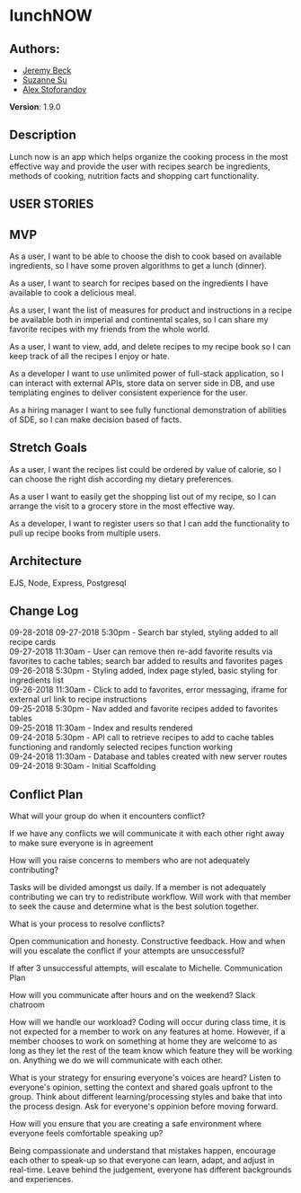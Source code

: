 # lunchNOW

## Authors: 
* [Jeremy Beck](https://github.com/mtncrawler/)
* [Suzanne Su](https://github.com/tiramisuzie/)
* [Alex Stoforandov](https://github.com/al1s/)

**Version**: 1.9.0

## Description
Lunch now is an app which helps organize the cooking process in the most effective way and provide the user with recipes search be ingredients, methods of cooking, nutrition facts and shopping cart functionality.

## USER STORIES
## MVP
As a user, I want to be able to choose the dish to cook based on available ingredients, so I have some proven algorithms to get a lunch (dinner).  
  
As a user, I want to search for recipes based on the ingredients I have available to cook a delicious meal. 

As a user, I want the list of measures for product and instructions in a recipe be available both in imperial and continental scales, so I can share my favorite recipes with my friends from the whole world.  

As a user, I want to view, add, and delete recipes to my recipe book so I can keep track of all the recipes I enjoy or hate.  

As a developer I want to use unlimited power of full-stack application, so I can interact with external APIs, store data on server side in DB, and use templating engines to deliver consistent experience for the user.  

As a hiring manager I want to see fully functional demonstration of abilities of SDE, so I can make decision based of facts. 

## Stretch Goals
As a user, I want the recipes list could be ordered by value of calorie, so I can choose the right dish according my dietary preferences.  

As a user I want to easily get the shopping list out of my recipe, so I can arrange the visit to a grocery store in the most effective way.  

As a developer, I want to register users so that I can add the functionality to pull up recipe books from multiple users.  


## Architecture
EJS, Node, Express, Postgresql

## Change Log

09-28-2018 
09-27-2018 5:30pm - Search bar styled, styling added to all recipe cards  
09-27-2018 11:30am - User can remove then re-add favorite results via favorites to cache tables; search bar added to results and favorites pages  
09-26-2018 5:30pm - Styling added, index page styled, basic styling for ingredients list  
09-26-2018 11:30am - Click to add to favorites, error messaging, iframe for external url link to recipe instructions  
09-25-2018 5:30pm - Nav added and favorite recipes added to favorites tables  
09-25-2018 11:30am - Index and results rendered  
09-24-2018 5:30pm - API call to retrieve recipes to add to cache tables functioning and randomly selected recipes function working  
09-24-2018 11:30am - Database and tables created with new server routes  
09-24-2018 9:30am - Initial Scaffolding  

## Conflict Plan

What will your group do when it encounters conflict?

If we have any conflicts we will communicate it with each other right away to make sure everyone is in agreement

How will you raise concerns to members who are not adequately contributing?

Tasks will be divided amongst us daily. If a member is not adequately contributing we can try to redistribute workflow. Will work with that member to seek the cause and determine what is the best solution together.

What is your process to resolve conflicts?

Open communication and honesty. Constructive feedback.
How and when will you escalate the conflict if your attempts are unsuccessful?

If after 3 unsuccessful attempts, will escalate to Michelle.
Communication Plan

How will you communicate after hours and on the weekend?
Slack chatroom

How will we handle our workload?
Coding will occur during class time, it is not expected for a member to work on any features at home. However, if a member chooses to work on something at home they are welcome to as long as they let the rest of the team know which feature they will be working on. Anything we do we will communicate with each other.

What is your strategy for ensuring everyone's voices are heard?
Listen to everyone's opinion, setting the context and shared goals upfront to the group. Think about different learning/processing styles and bake that into the process design. Ask for everyone's oppinion before moving forward.

How will you ensure that you are creating a safe environment where everyone feels comfortable speaking up?

Being compassionate and understand that mistakes happen, encourage each other to speak-up so that everyone can learn, adapt, and adjust in real-time.
Leave behind the judgement, everyone has different backgrounds and experiences.
